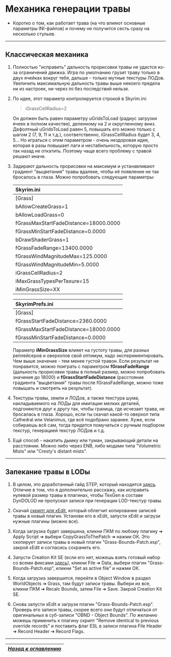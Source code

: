 # Механика генерации травы

+ Коротко о том, как работает трава (на что влияют основные параметры INI-файлов) и почему не получится сесть сразу на несколько стульев.

------

## Классическая механика

1) Полностью "исправить" дальность прорисовки травы не удастся из-за ограничений движка. Игра по умолчанию грузит траву только в двух ячейках вокруг тебя, дальше - только мутные текстуры ЛОДов. Увеличить максимальную дальность травы выше некоего предела ни из настроек, ни через ini без последствий нельзя.

2) По идее, этот параметр контролируется строкой в Skyrim.ini:

    > iGrassCellRadius=2

    Он должен быть равен параметру uGridsToLoad (радиус загрузки ячеек в полном качестве), деленному на 2 и округленному вниз. Дефолтный uGridsToLoad равен 5, повышать его можно только с шагом 2 (7, 9, 11 и т.д.), соответственно, iGrassCellRadius будет 3, 4, 5... Но играться с этим параметром - очень нездоровая идея, которая в разы повышает лаги и нестабильность, которую просто так назад не откатить. Поэтому чаще всего проблему с травой решают иначе.

3) Задирают дальность прорисовки на максимум и устанавливают градиент "выцветания" травы вдалеке, чтобы её появление не так бросалось в глаза. Можно попробовать следующие параметры:

    | Skyrim.ini                            |
    |:--------------------------------------|
    | [Grass]                               |
    | bAllowCreateGrass=1                   |
    | bAllowLoadGrass=0                     |
    | fGrassMaxStartFadeDistance=18000.0000 |
    | fGrassMinStartFadeDistance=0.0000     |
    | bDrawShaderGrass=1                    |
    | fGrassFadeRange=13400.0000            |
    | fGrassWindMagnitudeMax=125.0000       |
    | fGrassWindMagnitudeMin=5.0000         |
    | iGrassCellRadius=2                    |
    | iMaxGrassTypesPerTexure=15            |
    | iMinGrassSize=XX                      |

    | SkyrimPrefs.ini                       |
    |:--------------------------------------|
    | [Grass]                               |
    | fGrassStartFadeDistance=2360.0000     |
    | fGrassMaxStartFadeDistance=18000.0000 |
    | fGrassMinStartFadeDistance=0.0000     |

    Параметр **iMinGrassSize** влияет на густоту травы, для разных реплейсеров и оверхолов свой оптимум, надо экспериментировать. Чем выше значение - тем менее густой травон. Если результат не понравится, можно поиграть с параметром **fGrassFadeRange** (дальность прорисовки травы в полный размер, можно попробовать значения до 18000) и **fGrassStartFadeDistance** (расстояние градиента "выцветания" травы после fGrassFadeRange, можно тоже повышать и смотреть на результат).

4) Текстуры травы, земли и ЛОДов, а также текстура шума, накладываемого на ЛОДы для имитации мелких деталей, подгоняются друг к другу так, чтобы граница, где исчезает трава, не бросалась в глаза. Хорошо, если ты скачал какой-то оверхол типа Cathedral или Velanimus, где всё подобрано заранее. Хуже, если собираешь всё сам, тогда придется помучаться с ручным подбором текстур, генерацией текстур ЛОДов и т.д.

5) Ещё способ - накатить дымку или туман, закрывающий детали на расстоянии. Можно либо через ENB, либо модами типа "Volumetric Mists" или "Cresty's distant mists".

------

## Запекание травы в LODы

1) В целом, это доработанный гайд STEP, который находится [здесь](https://stepmodifications.org/wiki/SkyrimSE:Grass_LOD_Guide). Отличие в том, что я дополнительно расскажу, как исправить нулевой размер травы в плагинах, чтобы TexGen в составе DynDOLOD не пропускал записи при генерации LOD-текстур травы.

2) Скачай [скрипт для xEdit](https://mega.nz/file/e5g0xRRD#sCXHRWHNjuiVgDf9TOs7_oM7sSvZFjFghEUL3wI6AEs), который облегчит копирование записей травы в новый плагин. Установи его в xEdit, запусти xEdit и загрузи нужные плагины (можно все).

3) Когда загрузка будет завершена, кликни ПКМ по любому плагину ➔ Apply Script ➔ выбери CopyGrassToThePatch ➔ нажми ОК. Это скопирует записи травы в новый плагин "Grass-Bounds-Patch.esp", закрой xEdit и согласись сохранить его.

4) Запусти Creation Kit SE (если его нет, можешь взять готовый набор со всеми фиксами [здесь](https://mega.nz/file/q0JEkR7T#8NjvZ_fs8MULxAARgOUwFK3BlCsOktg0eRkzqDQrwZM)), кликни File ➔ Data, выбери плагин "Grass-Bounds-Patch.esp", кликни "Set as active file" и нажми ОК.

5) Когда загрузка завершится, перейти в Object Window в раздел WorldObjects ➔ Grass, там будут записи травы. Выбери их все, кликни ПКМ ➔ Recalc Bounds, затем File ➔ Save. Закрой Creation Kit SE.

6) Снова запусти xEdit и загрузи плагин "Grass-Bounds-Patch.esp". Проверь его записи травы, скорее всего они будут отличаться от оригинальных в суб-записи "OBND - Object Bounds". По желанию можешь применить к плагину скрипт "Remove identical to previous override records" и поставить флаг ESL в записи плагина File Header ➔ Record Header ➔ Record Flags.

------

|[*Назад к оглавлению*](../01_Оглавление.md)|
|:---:|
